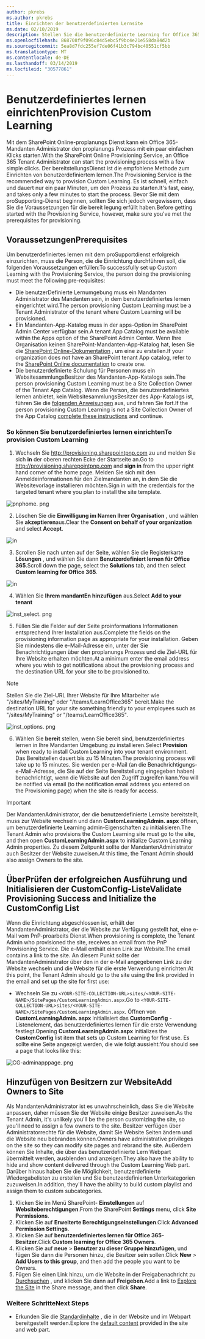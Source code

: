 ```yaml
---
author: pkrebs
ms.author: pkrebs
title: Einrichten der benutzerdefinierten Lernsite
ms.date: 02/10/2019
description: Stellen Sie die benutzerdefinierte Learning for Office 365-Website über das SharePoint-bereitstellungsModul zur Verfügung.
ms.openlocfilehash: 868708f9f096c84d5ebc5f9bc4e21e558da84d2b
ms.sourcegitcommit: 5ea8d7fdc255ef7de06f41b3c794bc40551cf5bb
ms.translationtype: MT
ms.contentlocale: de-DE
ms.lasthandoff: 03/14/2019
ms.locfileid: "30577861"
---
```

# <a name="provision-custom-learning"></a><span data-ttu-id="657b3-103">Benutzerdefiniertes lernen einrichten</span><span class="sxs-lookup"><span data-stu-id="657b3-103">Provision Custom Learning</span></span> 

<span data-ttu-id="657b3-104">Mit dem SharePoint Online-proplanungs Dienst kann ein Office 365-Mandanten Administrator den proplanungs Prozess mit ein paar einfachen Klicks starten.</span><span class="sxs-lookup"><span data-stu-id="657b3-104">With the SharePoint Online Provisioning Service, an Office 365 Tenant Administrator can start the provisioning process with a few simple clicks.</span></span> <span data-ttu-id="657b3-105">Der bereitstellungsDienst ist die empfohlene Methode zum Einrichten von benutzerdefiniertem lernen.</span><span class="sxs-lookup"><span data-stu-id="657b3-105">The Provisioning Service is the recommended way to provision Custom Learning.</span></span> <span data-ttu-id="657b3-106">Es ist schnell, einfach und dauert nur ein paar Minuten, um den Prozess zu starten.</span><span class="sxs-lookup"><span data-stu-id="657b3-106">It's fast, easy, and takes only a few minutes to start the process.</span></span> <span data-ttu-id="657b3-107">Bevor Sie mit dem proSupporting-Dienst beginnen, sollten Sie sich jedoch vergewissern, dass Sie die Voraussetzungen für die bereit legung erfüllt haben.</span><span class="sxs-lookup"><span data-stu-id="657b3-107">Before getting started with the Provisioning Service, however, make sure you've met the prerequisites for provisioning.</span></span>

## <a name="prerequisites"></a><span data-ttu-id="657b3-108">Voraussetzungen</span><span class="sxs-lookup"><span data-stu-id="657b3-108">Prerequisites</span></span>
 
<span data-ttu-id="657b3-109">Um benutzerdefiniertes lernen mit dem proSupportdienst erfolgreich einzurichten, muss die Person, die die Einrichtung durchführen soll, die folgenden Voraussetzungen erfüllen:</span><span class="sxs-lookup"><span data-stu-id="657b3-109">To successfully set up Custom Learning with the Provisioning Service, the person doing the provisioning must meet the following pre-requisites:</span></span> 
 
- <span data-ttu-id="657b3-110">Die benutzerDefinierte Lernumgebung muss ein Mandanten Administrator des Mandanten sein, in dem benutzerdefiniertes lernen eingerichtet wird.</span><span class="sxs-lookup"><span data-stu-id="657b3-110">The person provisioning Custom Learning must be a Tenant Administrator of the tenant where Custom Learning will be provisioned.</span></span>  
- <span data-ttu-id="657b3-111">Ein Mandanten-App-Katalog muss in der apps-Option im SharePoint Admin Center verfügbar sein.</span><span class="sxs-lookup"><span data-stu-id="657b3-111">A tenant App Catalog must be available within the Apps option of the SharePoint Admin Center.</span></span> <span data-ttu-id="657b3-112">Wenn Ihre Organisation keinen SharePoint-Mandanten-App-Katalog hat, lesen Sie die [SharePoint Online-Dokumentation](https://docs.microsoft.com/en-us/sharepoint/use-app-catalog) , um eine zu erstellen.</span><span class="sxs-lookup"><span data-stu-id="657b3-112">If your organization does not have an SharePoint tenant App catalog, refer to the [SharePoint Online documentation](https://docs.microsoft.com/en-us/sharepoint/use-app-catalog) to create one.</span></span>  
- <span data-ttu-id="657b3-113">Die benutzerdefinierte Schulung für Personen muss ein WebsitesammlungsBesitzer des Mandanten-App-Katalogs sein.</span><span class="sxs-lookup"><span data-stu-id="657b3-113">The person provisioning Custom Learning must be a Site Collection Owner of the Tenant App Catalog.</span></span> <span data-ttu-id="657b3-114">Wenn die Person, die benutzerdefiniertes lernen anbietet, kein WebsitesammlungsBesitzer des App-Katalogs ist, führen Sie die [folgenden Anweisungen](addappadmin.md) aus, und fahren Sie fort.</span><span class="sxs-lookup"><span data-stu-id="657b3-114">If the person provisioning Custom Learning is not a Site Collection Owner of the App Catalog [complete these instructions](addappadmin.md) and continue.</span></span> 

### <a name="to-provision-custom-learning"></a><span data-ttu-id="657b3-115">So können Sie benutzerdefiniertes lernen einrichten</span><span class="sxs-lookup"><span data-stu-id="657b3-115">To provision Custom Learning</span></span>

1. <span data-ttu-id="657b3-116">Wechseln Sie http://provisioning.sharepointpnp.com zu und melden Sie sich **in** der oberen rechten Ecke der Startseite an.</span><span class="sxs-lookup"><span data-stu-id="657b3-116">Go to http://provisioning.sharepointpnp.com and **sign in** from the upper right hand corner of the home page.</span></span>  <span data-ttu-id="657b3-117">Melden Sie sich mit den Anmeldeinformationen für den Zielmandanten an, in dem Sie die Websitevorlage installieren möchten.</span><span class="sxs-lookup"><span data-stu-id="657b3-117">Sign in with the  credentials for the targeted tenant where you plan to install the site template.</span></span>

![pnphome. png](media/inst_signin.png)

2. <span data-ttu-id="657b3-119">Löschen Sie die **Einwilligung im Namen Ihrer Organisation** , und wählen Sie **akzeptieren**aus.</span><span class="sxs-lookup"><span data-stu-id="657b3-119">Clear the **Consent on behalf of your organization** and select **Accept**.</span></span>

![in](media/inst_perms.png)

3. <span data-ttu-id="657b3-121">Scrollen Sie nach unten auf der Seite, wählen Sie die Registerkarte **Lösungen** , und wählen Sie dann **Benutzerdefiniert lernen für Office 365**.</span><span class="sxs-lookup"><span data-stu-id="657b3-121">Scroll down the page, select the **Solutions** tab, and then select **Custom learning for Office 365**.</span></span> 

![in](media/inst_select.png)

4. <span data-ttu-id="657b3-123">Wählen Sie **Ihrem mandantEn hinzufügen** aus.</span><span class="sxs-lookup"><span data-stu-id="657b3-123">Select **Add to your tenant**</span></span>

![inst_select. png](media/inst_add.png)

5. <span data-ttu-id="657b3-125">Füllen Sie die Felder auf der Seite proinformations Informationen entsprechend Ihrer Installation aus.</span><span class="sxs-lookup"><span data-stu-id="657b3-125">Complete the fields on the provisioning information page as appropriate for your installation.</span></span> <span data-ttu-id="657b3-126">Geben Sie mindestens die e-Mail-Adresse ein, unter der Sie Benachrichtigungen über den proplanungs Prozess und die Ziel-URL für Ihre Website erhalten möchten.</span><span class="sxs-lookup"><span data-stu-id="657b3-126">At a minimum enter the email address where you wish to get notifications about the provisioning process and the destination URL for your site to be provisioned to.</span></span>  
> [!NOTE]
> <span data-ttu-id="657b3-127">Stellen Sie die Ziel-URL Ihrer Website für Ihre Mitarbeiter wie "/sites/MyTraining" oder "/teams/LearnOffice365" bereit.</span><span class="sxs-lookup"><span data-stu-id="657b3-127">Make the destination URL for your site something friendly to your employees such as "/sites/MyTraining" or "/teams/LearnOffice365".</span></span>

![inst_options. png](media/inst_options.png)

6. <span data-ttu-id="657b3-129">Wählen Sie **bereit** stellen, wenn Sie bereit sind, benutzerdefiniertes lernen in Ihre Mandanten Umgebung zu installieren.</span><span class="sxs-lookup"><span data-stu-id="657b3-129">Select **Provision** when ready to install Custom Learning into your tenant environment.</span></span>  <span data-ttu-id="657b3-130">Das Bereitstellen dauert bis zu 15 Minuten.</span><span class="sxs-lookup"><span data-stu-id="657b3-130">The provisioning process will take up to 15 minutes.</span></span> <span data-ttu-id="657b3-131">Sie werden per e-Mail (an die Benachrichtigungs-e-Mail-Adresse, die Sie auf der Seite Bereitstellung eingegeben haben) benachrichtigt, wenn die Website auf den Zugriff zugreifen kann.</span><span class="sxs-lookup"><span data-stu-id="657b3-131">You will be notified via email (to the notification email address you entered on the Provisioning page) when the site is ready for access.</span></span> 

> [!IMPORTANT]
> <span data-ttu-id="657b3-132">Der MandantenAdministrator, der die benutzerdefinierte Lernsite bereitstellt, muss zur Website wechseln und dann **CustomLearningAdmin. aspx** öffnen, um benutzerdefinierte Learning admin-Eigenschaften zu initialisieren.</span><span class="sxs-lookup"><span data-stu-id="657b3-132">The Tenant Admin who provisions the Custom Learning site must go to the site, and then open **CustomLearningAdmin.aspx** to initialize Custom Learning Admin properties.</span></span> <span data-ttu-id="657b3-133">Zu diesem Zeitpunkt sollte der MandantenAdministrator auch Besitzer der Website zuweisen.</span><span class="sxs-lookup"><span data-stu-id="657b3-133">At this time, the Tenant Admin should also assign Owners to the site.</span></span> 

## <a name="validate-provisioning-success-and-initialize-the-customconfig-list"></a><span data-ttu-id="657b3-134">ÜberPrüfen der erfolgreichen Ausführung und Initialisieren der CustomConfig-Liste</span><span class="sxs-lookup"><span data-stu-id="657b3-134">Validate Provisioning Success and Initialize the CustomConfig List</span></span>

<span data-ttu-id="657b3-135">Wenn die Einrichtung abgeschlossen ist, erhält der MandantenAdministrator, der die Website zur Verfügung gestellt hat, eine e-Mail vom PnP-proarbeits Dienst.</span><span class="sxs-lookup"><span data-stu-id="657b3-135">When provisioning is complete, the Tenant Admin who provisioned the site, receives an email from the PnP Provisioning Service.</span></span> <span data-ttu-id="657b3-136">Die e-Mail enthält einen Link zur Website.</span><span class="sxs-lookup"><span data-stu-id="657b3-136">The email contains a link to the site.</span></span> <span data-ttu-id="657b3-137">An diesem Punkt sollte der MandantenAdministrator über den in der e-Mail angegebenen Link zu der Website wechseln und die Website für die erste Verwendung einrichten:</span><span class="sxs-lookup"><span data-stu-id="657b3-137">At this point, the Tenant Admin should go to the site using the link provided in the email and set up the site for first use:</span></span>

- <span data-ttu-id="657b3-138">Wechseln Sie zu `<YOUR-SITE-COLLECTION-URL>sites/<YOUR-SITE-NAME>/SitePages/CustomLearningAdmin.aspx`.</span><span class="sxs-lookup"><span data-stu-id="657b3-138">Go to `<YOUR-SITE-COLLECTION-URL>sites/<YOUR-SITE-NAME>/SitePages/CustomLearningAdmin.aspx`.</span></span> <span data-ttu-id="657b3-139">Öffnen von **CustomLearningAdmin. aspx** initialisiert das **CustomConfig** -Listenelement, das benutzerdefiniertes lernen für die erste Verwendung festlegt.</span><span class="sxs-lookup"><span data-stu-id="657b3-139">Opening **CustomLearningAdmin.aspx** initializes the **CustomConfig** list item that sets up Custom Learning for first use.</span></span> <span data-ttu-id="657b3-140">Es sollte eine Seite angezeigt werden, die wie folgt aussieht:</span><span class="sxs-lookup"><span data-stu-id="657b3-140">You should see a page that looks like this:</span></span>

![CG-adminapppage. png](media/cg-adminapppage.png)

## <a name="add-owners-to-site"></a><span data-ttu-id="657b3-142">Hinzufügen von Besitzern zur Website</span><span class="sxs-lookup"><span data-stu-id="657b3-142">Add Owners to Site</span></span>
<span data-ttu-id="657b3-143">Als MandantenAdministrator ist es unwahrscheinlich, dass Sie die Website anpassen, daher müssen Sie der Website einige Besitzer zuweisen.</span><span class="sxs-lookup"><span data-stu-id="657b3-143">As the Tenant Admin, it's unlikely you'll be the person customizing the site, so you'll need to assign a few owners to the site.</span></span> <span data-ttu-id="657b3-144">Besitzer verfügen über Administratorrechte für die Website, damit Sie Website Seiten ändern und die Website neu bebranden können.</span><span class="sxs-lookup"><span data-stu-id="657b3-144">Owners have administrative privileges on the site so they can modify site pages and rebrand the site.</span></span> <span data-ttu-id="657b3-145">Außerdem können Sie Inhalte, die über das benutzerdefinierte Lern Webpart übermittelt werden, ausblenden und anzeigen.</span><span class="sxs-lookup"><span data-stu-id="657b3-145">They also have the ability to hide and show content delivered through the Custom Learning Web part.</span></span> <span data-ttu-id="657b3-146">Darüber hinaus haben Sie die Möglichkeit, benutzerdefinierte Wiedergabelisten zu erstellen und Sie benutzerdefinierten Unterkategorien zuzuweisen.</span><span class="sxs-lookup"><span data-stu-id="657b3-146">In addition, they'll have the ability to build custom playlist and assign them to custom subcategories.</span></span>  

1. <span data-ttu-id="657b3-147">Klicken Sie im Menü SharePoint- **Einstellungen** auf **Websiteberechtigungen**.</span><span class="sxs-lookup"><span data-stu-id="657b3-147">From the SharePoint **Settings** menu, click **Site Permissions**.</span></span>
2. <span data-ttu-id="657b3-148">Klicken Sie auf **Erweiterte Berechtigungseinstellungen**.</span><span class="sxs-lookup"><span data-stu-id="657b3-148">Click **Advanced Permission Settings**.</span></span>
3. <span data-ttu-id="657b3-149">Klicken Sie auf **benutzerdefiniertes lernen für Office 365-Besitzer**.</span><span class="sxs-lookup"><span data-stu-id="657b3-149">Click **Custom learning for Office 365 Owners**.</span></span>
4. <span data-ttu-id="657b3-150">Klicken Sie auf **neue** > **Benutzer zu dieser Gruppe hinzufügen**, und fügen Sie dann die Personen hinzu, die Besitzer sein sollen.</span><span class="sxs-lookup"><span data-stu-id="657b3-150">Click **New** > **Add Users to this group**, and then add the people you want to be Owners.</span></span> 
5. <span data-ttu-id="657b3-151">Fügen Sie einen Link hinzu, um die Website in der Freigabenachricht zu [Durchsuchen](custom_exploresite.md) , und klicken Sie dann auf **Freigeben**.</span><span class="sxs-lookup"><span data-stu-id="657b3-151">Add a link to [Explore the Site](custom_exploresite.md) in the Share message, and then click **Share**.</span></span>

### <a name="next-steps"></a><span data-ttu-id="657b3-152">Weitere Schritte</span><span class="sxs-lookup"><span data-stu-id="657b3-152">Next Steps</span></span>
- <span data-ttu-id="657b3-153">Erkunden Sie die [Standardinhalte](custom_exploresite.md) , die in der Website und im Webpart bereitgestellt werden.</span><span class="sxs-lookup"><span data-stu-id="657b3-153">Explore the [default content](custom_exploresite.md) provided in the site and web part.</span></span>
